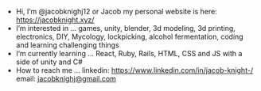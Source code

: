 -  Hi, I’m @jacobknighj12 or Jacob my personal website is here: https://jacobknight.xyz/
-  I’m interested in ... games, unity, blender, 3d modeling, 3d printing, electronics, DIY, Mycology, lockpicking, alcohol fermentation, coding and learning challenging things
-  I’m currently learning ... React, Ruby, Rails, HTML, CSS and JS with a side of unity and C#
-  How to reach me ...
linkedin: https://www.linkedin.com/in/jacob-knight-/
email: jacobknighj@gmail.com

